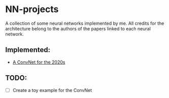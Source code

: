 # NN-projects

A collection of some neural networks implemented by me. All credits for the architecture belong to the authors of the papers linked to each neural network. 

## Implemented:
- [A ConvNet for the 2020s](https://github.com/Bustion11/NN-projects/tree/main/ConvNet)

## TODO:
- [ ] Create a toy example for the ConvNet
